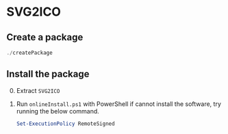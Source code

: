 # SVG2ICO

## Create a package
```ps1
./createPackage
```

## Install the package
0. Extract `SVG2ICO`
0. Run `onlineInstall.ps1` with PowerShell
	if cannot install the software, try running the below command.

    ```ps1
    Set-ExecutionPolicy RemoteSigned
    ```
    
